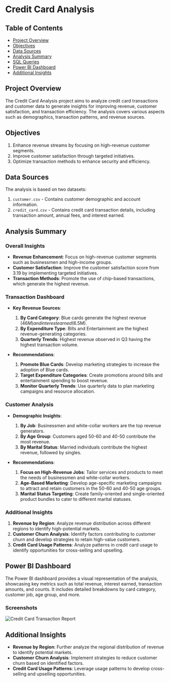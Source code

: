 # Credit Card Analysis

## Table of Contents
- [Project Overview](#project-overview)
- [Objectives](#objectives)
- [Data Sources](#data-sources)
- [Analysis Summary](#analysis-summary)
- [SQL Queries](#sql-queries)
- [Power BI Dashboard](#power-bi-dashboard)
- [Additional Insights](#additional-insights)

## Project Overview
The Credit Card Analysis project aims to analyze credit card transactions and customer data to generate insights for improving revenue, customer satisfaction, and transaction efficiency. The analysis covers various aspects such as demographics, transaction patterns, and revenue sources.

## Objectives
1. Enhance revenue streams by focusing on high-revenue customer segments.
2. Improve customer satisfaction through targeted initiatives.
3. Optimize transaction methods to enhance security and efficiency.

## Data Sources
The analysis is based on two datasets:
1. `customer.csv` - Contains customer demographic and account information.
2. `credit_card.csv` - Contains credit card transaction details, including transaction amount, annual fees, and interest earned.

## Analysis Summary

### Overall Insights
- **Revenue Enhancement**: Focus on high-revenue customer segments such as businessmen and high-income groups.
- **Customer Satisfaction**: Improve the customer satisfaction score from 3.19 by implementing targeted initiatives.
- **Transaction Methods**: Promote the use of chip-based transactions, which generate the highest revenue.

### Transaction Dashboard
- **Key Revenue Sources**:
  1. **By Card Category**: Blue cards generate the highest revenue ($46M) and interest earned ($6.5M).
  2. **By Expenditure Type**: Bills and Entertainment are the highest revenue-generating categories.
  3. **Quarterly Trends**: Highest revenue observed in Q3 having the highest transaction volume.

- **Recommendations**:
  1. **Promote Blue Cards**: Develop marketing strategies to increase the adoption of Blue cards.
  2. **Target Expenditure Categories**: Create promotions around bills and entertainment spending to boost revenue.
  3. **Monitor Quarterly Trends**: Use quarterly data to plan marketing campaigns and resource allocation.

### Customer Analysis
- **Demographic Insights**:
  1. **By Job**: Businessmen and white-collar workers are the top revenue generators.
  2. **By Age Group**: Customers aged 50-60 and 40-50 contribute the most revenue.
  3. **By Marital Status**: Married individuals contribute the highest revenue, followed by singles.

- **Recommendations**:
  1. **Focus on High-Revenue Jobs**: Tailor services and products to meet the needs of businessmen and white-collar workers.
  2. **Age-Based Marketing**: Develop age-specific marketing campaigns to attract and retain customers in the 50-60 and 40-50 age groups.
  3. **Marital Status Targeting**: Create family-oriented and single-oriented product bundles to cater to different marital statuses.

### Additional Insights
1. **Revenue by Region**: Analyze revenue distribution across different regions to identify high-potential markets.
2. **Customer Churn Analysis**: Identify factors contributing to customer churn and develop strategies to retain high-value customers.
3. **Credit Card Usage Patterns**: Analyze patterns in credit card usage to identify opportunities for cross-selling and upselling.


## Power BI Dashboard
The Power BI dashboard provides a visual representation of the analysis, showcasing key metrics such as total revenue, interest earned, transaction amounts, and counts. It includes detailed breakdowns by card category, customer job, age group, and more.

### Screenshots
 
![Credit Card Transaction Report](path_to_your_screenshot_2)

## Additional Insights
- **Revenue by Region**: Further analyze the regional distribution of revenue to identify potential markets.
- **Customer Churn Analysis**: Implement strategies to reduce customer churn based on identified factors.
- **Credit Card Usage Patterns**: Leverage usage patterns to develop cross-selling and upselling opportunities.

